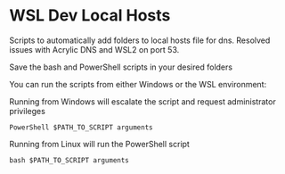 # WSL Dev Local Hosts

Scripts to automatically add folders to local hosts file for dns. Resolved issues with Acrylic DNS and WSL2 on port 53.

Save the bash and PowerShell scripts in your desired folders

You can run the scripts from either Windows or the WSL environment:

Running from Windows will escalate the script and request administrator privileges
```
PowerShell $PATH_TO_SCRIPT arguments
```

Running from Linux will run the PowerShell script
```
bash $PATH_TO_SCRIPT arguments
```
